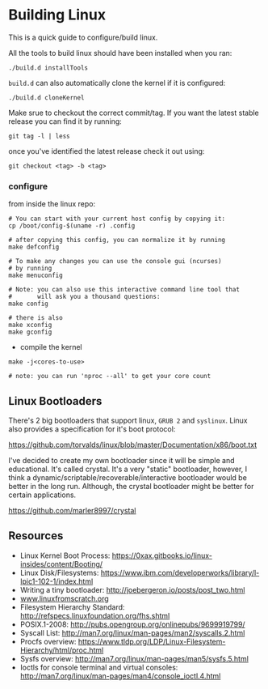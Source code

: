 
# Building Linux

This is a quick guide to configure/build linux.

All the tools to build linux should have been installed when you ran:
```
./build.d installTools
```

`build.d` can also automatically clone the kernel if it is configured:
```
./build.d cloneKernel
```

Make srue to checkout the correct commit/tag.  If you want the latest stable release you can find it by running:
```
git tag -l | less
```
once you've identified the latest release check it out using:
```
git checkout <tag> -b <tag>
```

### configure
from inside the linux repo:
```
# You can start with your current host config by copying it:
cp /boot/config-$(uname -r) .config

# after copying this config, you can normalize it by running
make defconfig

# To make any changes you can use the console gui (ncurses)
# by running
make menuconfig

# Note: you can also use this interactive command line tool that
#       will ask you a thousand questions:
make config

# there is also
make xconfig
make gconfig
```
* compile the kernel
```
make -j<cores-to-use>

# note: you can run 'nproc --all' to get your core count
```

Linux Bootloaders
--------------------------------------------------------------------------------
There's 2 big bootloaders that support linux, `GRUB 2` and `syslinux`.  Linux
also provides a specification for it's boot protocol:

https://github.com/torvalds/linux/blob/master/Documentation/x86/boot.txt

I've decided to create my own bootloader since it will be simple and
educational.  It's called crystal.  It's a very "static" bootloader, however,
I think a dynamic/scriptable/recoverable/interactive bootloader would be
better in the long run.  Although, the crystal bootloader might be better
for certain applications.

https://github.com/marler8997/crystal

Resources
--------------------------------------------------------------------------------
* Linux Kernel Boot Process: https://0xax.gitbooks.io/linux-insides/content/Booting/
* Linux Disk/Filesystems: https://www.ibm.com/developerworks/library/l-lpic1-102-1/index.html
* Writing a tiny bootloader: http://joebergeron.io/posts/post_two.html
* www.linuxfromscratch.org
* Filesystem Hierarchy Standard: http://refspecs.linuxfoundation.org/fhs.shtml
* POSIX.1-2008: http://pubs.opengroup.org/onlinepubs/9699919799/
* Syscall List: http://man7.org/linux/man-pages/man2/syscalls.2.html
* Procfs overview: https://www.tldp.org/LDP/Linux-Filesystem-Hierarchy/html/proc.html
* Sysfs overview: http://man7.org/linux/man-pages/man5/sysfs.5.html
* Ioctls for console terminal and virtual consoles: http://man7.org/linux/man-pages/man4/console_ioctl.4.html
